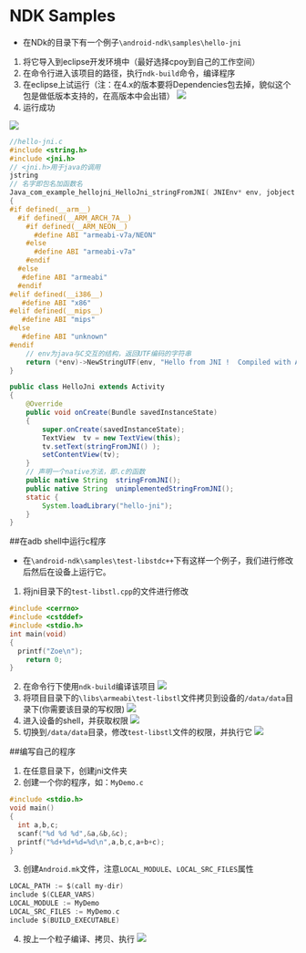 # NDK Samples
- 在NDk的目录下有一个例子`\android-ndk\samples\hello-jni`
1. 将它导入到eclipse开发环境中（最好选择cpoy到自己的工作空间）
2. 在命令行进入该项目的路径，执行`ndk-build`命令，编译程序
3. 在eclipse上试运行（注：在4.x的版本要将Dependencies包去掉，貌似这个包是做低版本支持的，在高版本中会出错）
![](https://github.com/zt1991616/blog/raw/master/Image/14022406.png)
4. 运行成功

![](https://github.com/zt1991616/blog/raw/master/Image/14022407.png)

```c
//hello-jni.c
#include <string.h>
#include <jni.h>
// <jni.h>用于java的调用
jstring
// 名字即包名加函数名
Java_com_example_hellojni_HelloJni_stringFromJNI( JNIEnv* env, jobject thiz )
{
#if defined(__arm__)
  #if defined(__ARM_ARCH_7A__)
    #if defined(__ARM_NEON__)
      #define ABI "armeabi-v7a/NEON"
    #else
      #define ABI "armeabi-v7a"
    #endif
  #else
   #define ABI "armeabi"
  #endif
#elif defined(__i386__)
   #define ABI "x86"
#elif defined(__mips__)
   #define ABI "mips"
#else
   #define ABI "unknown"
#endif
    // env为java与C交互的结构，返回UTF编码的字符串
    return (*env)->NewStringUTF(env, "Hello from JNI !  Compiled with ABI " ABI ".");
}

```

```Java
public class HelloJni extends Activity
{
    @Override
    public void onCreate(Bundle savedInstanceState)
    {
        super.onCreate(savedInstanceState);
        TextView  tv = new TextView(this);
        tv.setText(stringFromJNI() );
        setContentView(tv);
    }
    // 声明一个native方法，即.c的函数
    public native String  stringFromJNI();
    public native String  unimplementedStringFromJNI();
    static {
        System.loadLibrary("hello-jni");
    }
}
```

##在adb shell中运行c程序
- 在`\android-ndk\samples\test-libstdc++`下有这样一个例子，我们进行修改后然后在设备上运行它。
1. 将jni目录下的`test-libstl.cpp`的文件进行修改

```C
#include <cerrno>
#include <cstddef>
#include <stdio.h>
int main(void)
{
  printf("Zoe\n");
    return 0;
}
```

2. 在命令行下使用`ndk-build`编译该项目
![](https://github.com/zt1991616/blog/raw/master/Image/14022408.png)
3. 将项目目录下的`\libs\armeabi\test-libstl`文件拷贝到设备的`/data/data`目录下(你需要该目录的写权限)
![](https://github.com/zt1991616/blog/raw/master/Image/14022409.png)
4. 进入设备的shell，并获取权限
![](https://github.com/zt1991616/blog/raw/master/Image/14022410.png)
5. 切换到`/data/data`目录，修改`test-libstl`文件的权限，并执行它
![](https://github.com/zt1991616/blog/raw/master/Image/14022411.png)

##编写自己的程序
1. 在任意目录下，创建jni文件夹
2. 创建一个你的程序，如：`MyDemo.c`
```C
#include <stdio.h>
void main()
{
  int a,b,c;
  scanf("%d %d %d",&a,&b,&c);
  printf("%d+%d+%d=%d\n",a,b,c,a+b+c);
}
```
3. 创建`Android.mk`文件，注意`LOCAL_MODULE`、`LOCAL_SRC_FILES`属性

```C
LOCAL_PATH := $(call my-dir)
include $(CLEAR_VARS)
LOCAL_MODULE := MyDemo
LOCAL_SRC_FILES := MyDemo.c
include $(BUILD_EXECUTABLE)
```

4. 按上一个粒子编译、拷贝、执行
![](https://github.com/zt1991616/blog/raw/master/Image/14022412.png)